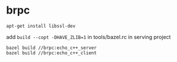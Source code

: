 # brpc


```
apt-get install libssl-dev
```

add `build --copt -DHAVE_ZLIB=1` in tools/bazel.rc in serving project

```
bazel build //brpc:echo_c++_server
bazel build //brpc:echo_c++_client
```
